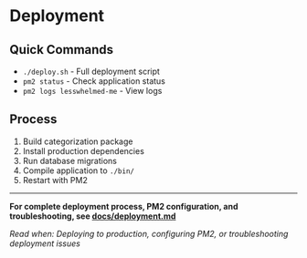 # Deployment

## Quick Commands
- `./deploy.sh` - Full deployment script
- `pm2 status` - Check application status
- `pm2 logs lesswhelmed-me` - View logs

## Process
1. Build categorization package
2. Install production dependencies  
3. Run database migrations
4. Compile application to `./bin/`
5. Restart with PM2

---

**For complete deployment process, PM2 configuration, and troubleshooting, see [docs/deployment.md](docs/deployment.md)**

*Read when: Deploying to production, configuring PM2, or troubleshooting deployment issues*